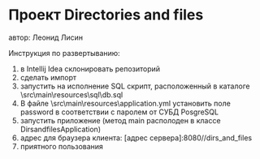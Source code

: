 # Проект Directories and files
автор: Леонид Лисин

Инструкция по развертыванию:
1. в Intellij Idea склонировать репозиторий
2. сделать импорт
3. запустить на исполнение SQL скрипт, расположенный в каталоге \src\main\resources\sql\db.sql
4. В файле \src\main\resources\application.yml установить поле password в соответствии с паролем от СУБД PosgreSQL
5. запустить приложение (метод main располоден в классе DirsandfilesApplication)
6. адрес для браузера клиента: [адрес сервера]:8080//dirs_and_files
7. приятного пользования
